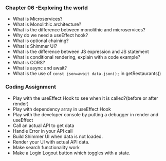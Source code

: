 ### Chapter 06 -Exploring the world
* What is Microservices?
* What is Monolithic architecture?
* What is the difference between monolithic and microservices?
* Why do we need a useEffect hook?
* What is optional chaining?
* What is Shimmer UI?
* What is the difference between JS expression and JS statement
* What is conditional rendering, explain with a code example?
* What is CORS?
* What is async and await?
* What is the use of `const json=await data.json();` in getRestaurants()

### Coding Assignment
* Play with the useEffect Hook to see when it is called?(before or after render)
* Play with dependency array in useEffect Hook
* Play with the developer console by putting a debugger in render and useEffect
* Call an actual API to get data
* Handle Error in your API call
* Build Shimmer UI when data is not loaded.
* Render your UI with actual API data.
* Make search functionality work
* Make a Login Logout button which toggles with a state.